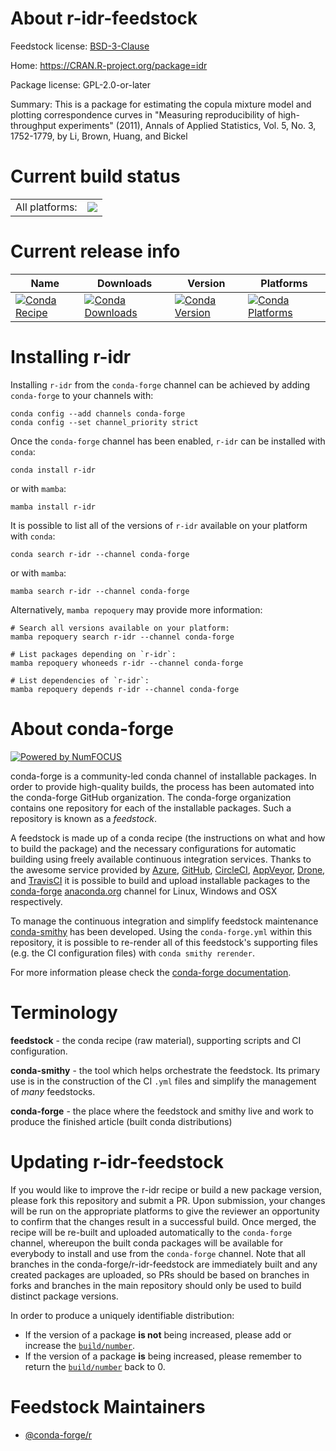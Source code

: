 About r-idr-feedstock
=====================

Feedstock license: [BSD-3-Clause](https://github.com/conda-forge/r-idr-feedstock/blob/main/LICENSE.txt)

Home: https://CRAN.R-project.org/package=idr

Package license: GPL-2.0-or-later

Summary: This is a package for estimating the copula mixture model and plotting correspondence curves in "Measuring reproducibility of high-throughput experiments" (2011), Annals of Applied Statistics, Vol. 5, No. 3, 1752-1779, by Li, Brown, Huang, and Bickel

Current build status
====================


<table><tr><td>All platforms:</td>
    <td>
      <a href="https://dev.azure.com/conda-forge/feedstock-builds/_build/latest?definitionId=1252&branchName=main">
        <img src="https://dev.azure.com/conda-forge/feedstock-builds/_apis/build/status/r-idr-feedstock?branchName=main">
      </a>
    </td>
  </tr>
</table>

Current release info
====================

| Name | Downloads | Version | Platforms |
| --- | --- | --- | --- |
| [![Conda Recipe](https://img.shields.io/badge/recipe-r--idr-green.svg)](https://anaconda.org/conda-forge/r-idr) | [![Conda Downloads](https://img.shields.io/conda/dn/conda-forge/r-idr.svg)](https://anaconda.org/conda-forge/r-idr) | [![Conda Version](https://img.shields.io/conda/vn/conda-forge/r-idr.svg)](https://anaconda.org/conda-forge/r-idr) | [![Conda Platforms](https://img.shields.io/conda/pn/conda-forge/r-idr.svg)](https://anaconda.org/conda-forge/r-idr) |

Installing r-idr
================

Installing `r-idr` from the `conda-forge` channel can be achieved by adding `conda-forge` to your channels with:

```
conda config --add channels conda-forge
conda config --set channel_priority strict
```

Once the `conda-forge` channel has been enabled, `r-idr` can be installed with `conda`:

```
conda install r-idr
```

or with `mamba`:

```
mamba install r-idr
```

It is possible to list all of the versions of `r-idr` available on your platform with `conda`:

```
conda search r-idr --channel conda-forge
```

or with `mamba`:

```
mamba search r-idr --channel conda-forge
```

Alternatively, `mamba repoquery` may provide more information:

```
# Search all versions available on your platform:
mamba repoquery search r-idr --channel conda-forge

# List packages depending on `r-idr`:
mamba repoquery whoneeds r-idr --channel conda-forge

# List dependencies of `r-idr`:
mamba repoquery depends r-idr --channel conda-forge
```


About conda-forge
=================

[![Powered by
NumFOCUS](https://img.shields.io/badge/powered%20by-NumFOCUS-orange.svg?style=flat&colorA=E1523D&colorB=007D8A)](https://numfocus.org)

conda-forge is a community-led conda channel of installable packages.
In order to provide high-quality builds, the process has been automated into the
conda-forge GitHub organization. The conda-forge organization contains one repository
for each of the installable packages. Such a repository is known as a *feedstock*.

A feedstock is made up of a conda recipe (the instructions on what and how to build
the package) and the necessary configurations for automatic building using freely
available continuous integration services. Thanks to the awesome service provided by
[Azure](https://azure.microsoft.com/en-us/services/devops/), [GitHub](https://github.com/),
[CircleCI](https://circleci.com/), [AppVeyor](https://www.appveyor.com/),
[Drone](https://cloud.drone.io/welcome), and [TravisCI](https://travis-ci.com/)
it is possible to build and upload installable packages to the
[conda-forge](https://anaconda.org/conda-forge) [anaconda.org](https://anaconda.org/)
channel for Linux, Windows and OSX respectively.

To manage the continuous integration and simplify feedstock maintenance
[conda-smithy](https://github.com/conda-forge/conda-smithy) has been developed.
Using the ``conda-forge.yml`` within this repository, it is possible to re-render all of
this feedstock's supporting files (e.g. the CI configuration files) with ``conda smithy rerender``.

For more information please check the [conda-forge documentation](https://conda-forge.org/docs/).

Terminology
===========

**feedstock** - the conda recipe (raw material), supporting scripts and CI configuration.

**conda-smithy** - the tool which helps orchestrate the feedstock.
                   Its primary use is in the construction of the CI ``.yml`` files
                   and simplify the management of *many* feedstocks.

**conda-forge** - the place where the feedstock and smithy live and work to
                  produce the finished article (built conda distributions)


Updating r-idr-feedstock
========================

If you would like to improve the r-idr recipe or build a new
package version, please fork this repository and submit a PR. Upon submission,
your changes will be run on the appropriate platforms to give the reviewer an
opportunity to confirm that the changes result in a successful build. Once
merged, the recipe will be re-built and uploaded automatically to the
`conda-forge` channel, whereupon the built conda packages will be available for
everybody to install and use from the `conda-forge` channel.
Note that all branches in the conda-forge/r-idr-feedstock are
immediately built and any created packages are uploaded, so PRs should be based
on branches in forks and branches in the main repository should only be used to
build distinct package versions.

In order to produce a uniquely identifiable distribution:
 * If the version of a package **is not** being increased, please add or increase
   the [``build/number``](https://docs.conda.io/projects/conda-build/en/latest/resources/define-metadata.html#build-number-and-string).
 * If the version of a package **is** being increased, please remember to return
   the [``build/number``](https://docs.conda.io/projects/conda-build/en/latest/resources/define-metadata.html#build-number-and-string)
   back to 0.

Feedstock Maintainers
=====================

* [@conda-forge/r](https://github.com/conda-forge/r/)


